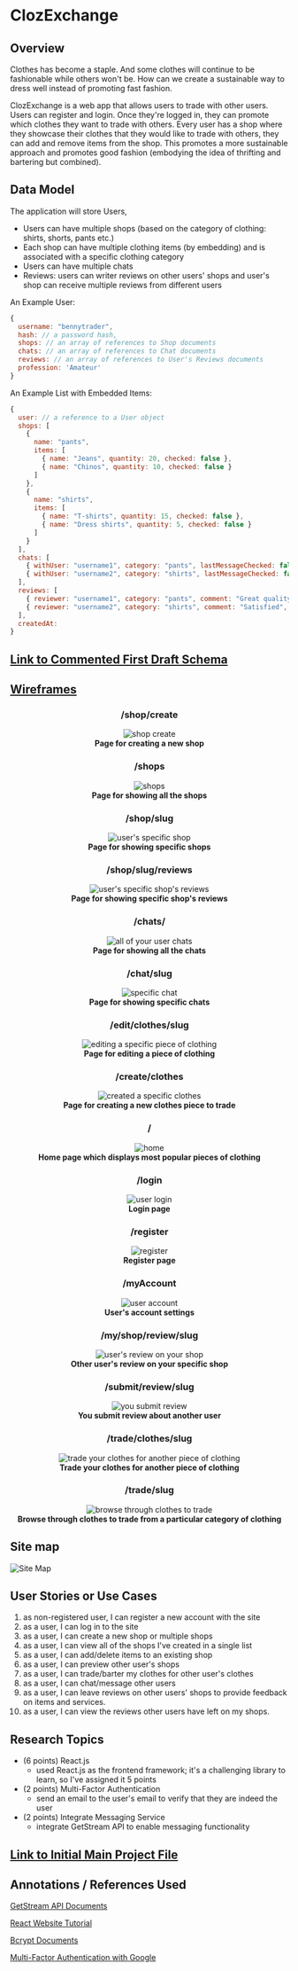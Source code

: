 # ClozExchange 

## Overview

Clothes has become a staple. And some clothes will continue to be fashionable while others won't be. How can we create a sustainable way to dress well instead of promoting fast fashion. 

ClozExchange is a web app that allows users to trade with other users. Users can register and login. Once they're logged in, they can promote which clothes they want to trade with others. Every user has a shop where they showcase their clothes that they would like to trade with others, they can add and remove items from the shop. This promotes a more sustainable approach and promotes good fashion (embodying the idea of thrifting and bartering but combined).

## Data Model

The application will store Users, 

* Users can have multiple shops (based on the category of clothing: shirts, shorts, pants etc.)
* Each shop can have multiple clothing items (by embedding) and is associated with a specific clothing category
* Users can have multiple chats
* Reviews: users can writer reviews on other users' shops and user's shop can receive multiple reviews from different users

An Example User:

```javascript
{
  username: "bennytrader",
  hash: // a password hash,
  shops: // an array of references to Shop documents
  chats: // an array of references to Chat documents
  reviews: // an array of references to User's Reviews documents
  profession: 'Amateur'
}
```

An Example List with Embedded Items:

```javascript
{
  user: // a reference to a User object
  shops: [
    {
      name: "pants",
      items: [
        { name: "Jeans", quantity: 20, checked: false },
        { name: "Chinos", quantity: 10, checked: false }
      ]
    },
    {
      name: "shirts",
      items: [
        { name: "T-shirts", quantity: 15, checked: false },
        { name: "Dress shirts", quantity: 5, checked: false }
      ]
    }
  ],
  chats: [
    { withUser: "username1", category: "pants", lastMessageChecked: false },
    { withUser: "username2", category: "shirts", lastMessageChecked: false }
  ],
  reviews: [ 
    { reviewer: "username1", category: "pants", comment: "Great quality!", checked: false },
    { reviewer: "username2", category: "shirts", comment: "Satisfied", checked: false }
  ],
  createdAt:
}
``` 

## [Link to Commented First Draft Schema](src/db.mjs) 

## [Wireframes](https://www.figma.com/design/99dIYCjyoACnFUPb4f8RNp/Untitled?node-id=37-2&t=l5TFQG02U1OAv6QA-1)

<div align="center">

### /shop/create  
![shop create](documentation/create-new-shop.png)  
**Page for creating a new shop**

</div>

<div align="center">

### /shops  
![shops](documentation/my-shops.png)  
**Page for showing all the shops**

</div>

<div align="center">

### /shop/slug  
![user's specific shop](documentation/my-shop-slug.png)  
**Page for showing specific shops**

</div>

<div align="center">

### /shop/slug/reviews  
![user's specific shop's reviews](documentation/my-shop-reviews-slug.png)  
**Page for showing specific shop's reviews**

</div>

<div align="center">

### /chats/  
![all of your user chats](documentation/chats.png)  
**Page for showing all the chats**

</div>

<div align="center">

### /chat/slug  
![specific chat](documentation/chat-slug.png)  
**Page for showing specific chats**

</div>

<div align="center">

### /edit/clothes/slug  
![editing a specific piece of clothing](documentation/edit-clothes-slug.png)  
**Page for editing a piece of clothing**

</div>

<div align="center">

### /create/clothes  
![created a specific clothes](documentation/create-clothes.png)  
**Page for creating a new clothes piece to trade**

</div>

<div align="center">

### /  
![home](documentation/home.png)  
**Home page which displays most popular pieces of clothing**

</div>

<div align="center">

### /login  
![user login](documentation/login.png)  
**Login page**

</div>

<div align="center">

### /register  
![register](documentation/register.png)  
**Register page**

</div>

<div align="center">

### /myAccount  
![user account](documentation/my-account.png)  
**User's account settings**

</div>

<div align="center">

### /my/shop/review/slug  
![user's review on your shop](documentation/my-specific-review.png)  
**Other user's review on your specific shop**

</div>

<div align="center">

### /submit/review/slug  
![you submit review](documentation/submit-review-slug.png)  
**You submit review about another user**

</div>

<div align="center">

### /trade/clothes/slug  
![trade your clothes for another piece of clothing](documentation/trade-username-slug.png)  
**Trade your clothes for another piece of clothing**

</div>

<div align="center">

### /trade/slug  
![browse through clothes to trade](documentation/trade-slug-category.png)  
**Browse through clothes to trade from a particular category of clothing**

</div>

## Site map
![Site Map](documentation/site-map.png)

## User Stories or Use Cases

1. as non-registered user, I can register a new account with the site
2. as a user, I can log in to the site
3. as a user, I can create a new shop or multiple shops
4. as a user, I can view all of the shops I've created in a single list
5. as a user, I can add/delete items to an existing shop
6. as a user, I can preview other user's shops
7. as a user, I can trade/barter my clothes for other user's clothes
8. as a user, I can chat/message other users
9. as a user, I can leave reviews on other users' shops to provide feedback on items and services.
10. as a user, I can view the reviews other users have left on my shops.

## Research Topics

* (6 points) React.js
    * used React.js as the frontend framework; it's a challenging library to learn, so I've assigned it 5 points
* (2 points) Multi-Factor Authentication
    * send an email to the user's email to verify that they are indeed the user
* (2 points) Integrate Messaging Service
    * integrate GetStream API to enable messaging functionality


## [Link to Initial Main Project File](app.mjs) 

## Annotations / References Used

[GetStream API Documents](https://getstream.io/chat/?adgroup=155988470535&matchtype=p&device=c&network=g&placement=&adposition=&utm_source=google&utm_medium=cpc&utm_campaign=20779301884&utm_term=build%20chat%20app&utm_content=680817547858&hsa_acc=6893682346&hsa_cam=20779301884&hsa_grp=155988470535&hsa_ad=680817547858&hsa_src=g&hsa_tgt=kwd-323226821902&hsa_kw=build%20chat%20app&hsa_mt=p&hsa_net=adwords&hsa_ver=3&gad_source=1&gclid=Cj0KCQjwm5e5BhCWARIsANwm06gKb9-XfCCmFxw_BV7YLLffPOdGhZR8-W824eh9Pw28AUjJeScPX3gaAn-CEALw_wcB)

[React Website Tutorial](https://www.youtube.com/watch?v=I2UBjN5ER4s)

[Bcrypt Documents](https://www.npmjs.com/package/bcrypt)

[Multi-Factor Authentication with Google](https://esketchers.com/implementing-2fa-with-mern-stack/)

